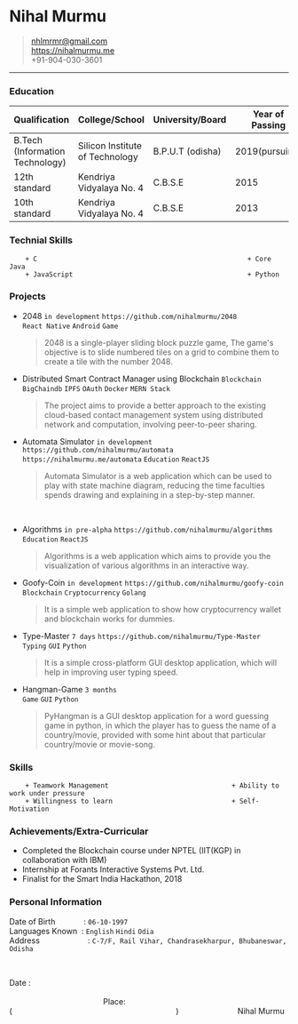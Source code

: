 # Nihal Murmu

>nhlmrmr@gmail.com  
><https://nihalmurmu.me>  
>+91-904-030-3601

---

### Education

Qualification | College/School | University/Board | Year of Passing | Marks/CGPA
--- | --- | --- | --- | ---
B.Tech (Information Technology) | Silicon Institute of Technology | B.P.U.T (odisha) | 2019(pursuing) | 7.71(till 6th sem)
12th standard | Kendriya Vidyalaya No. 4 | C.B.S.E | 2015 | 67.9%
10th standard | Kendriya Vidyalaya No. 4 | C.B.S.E | 2013 | 8.4

### Technial Skills
```
    + C                                                     + Core Java
    + JavaScript                                            + Python 
```

### Projects  
+ 2048 ```in development``` ```https://github.com/nihalmurmu/2048```  
    ```React Native``` ```Android``` ```Game``` 
   > 2048 is a single-player sliding block puzzle game, The game's objective is to slide numbered tiles on a grid to combine them to create a tile with the number 2048.
        
+ Distributed Smart Contract Manager using Blockchain
    ```Blockchain``` ```BigChaindb``` ```IPFS``` ```OAuth``` ```Docker```  ```MERN Stack```
   > The project aims to provide a better approach to the existing cloud-based contact management system using distributed network and computation, involving peer-to-peer sharing.

+ Automata Simulator ```in development``` ```https://github.com/nihalmurmu/automata``` ```https://nihalmurmu.me/automata```
    ```Education``` ```ReactJS```
    > Automata Simulator is a web application which can be used to play with state machine diagram, reducing the time faculties spends drawing and explaining in a step-by-step manner.

&nbsp;
&nbsp;
&nbsp;
&nbsp;
+ Algorithms ```in pre-alpha``` ```https://github.com/nihalmurmu/algorithms```  
    ```Education``` ```ReactJS```
    > Algorithms is a web application which aims to provide you the visualization of various algorithms in an interactive way.
   
+ Goofy-Coin ```in development``` ```https://github.com/nihalmurmu/goofy-coin```  
	```Blockchain``` ```Cryptocurrency``` ```Golang```
    > It is a simple web application to show how cryptocurrency wallet and blockchain works for dummies.
    
+ Type-Master ```7 days``` ```https://github.com/nihalmurmu/Type-Master```  
    ```Typing``` ```GUI``` ```Python```
    > It is a simple cross-platform GUI desktop application, which will help in improving user typing speed.

+ Hangman-Game ```3 months```  
    ```Game``` ```GUI``` ```Python```
    > PyHangman is a GUI desktop application for a word guessing game in python, in which the player has to guess the name of a country/movie, provided with some hint about that particular country/movie or movie-song.

### Skills
```
    + Teamwork Management 								+ Ability to work under pressure
    + Willingness to learn								+ Self-Motivation
```

### Achievements/Extra-Curricular 
+ Completed the Blockchain course under NPTEL (IIT(KGP) in collaboration with IBM)
+ Internship at Forants Interactive Systems Pvt. Ltd.
+ Finalist for the Smart India Hackathon, 2018

### Personal Information
Date of Birth &nbsp;&nbsp;&nbsp;&nbsp;&nbsp;&nbsp;&nbsp;&nbsp;&nbsp;&nbsp;&nbsp;&nbsp;: ```06-10-1997```  
Languages Known &nbsp;: ```English``` ```Hindi``` ```Odia```  
Address &nbsp;&nbsp;&nbsp;&nbsp;&nbsp;&nbsp;&nbsp;&nbsp;&nbsp;&nbsp;&nbsp;&nbsp;&nbsp;&nbsp;&nbsp;&nbsp;&nbsp;&nbsp;&nbsp;&nbsp; : ```C-7/F, Rail Vihar, Chandrasekharpur, Bhubaneswar, Odisha```  


&nbsp;

Date :  &nbsp;&nbsp;&nbsp;&nbsp;&nbsp;&nbsp;&nbsp;&nbsp;&nbsp;&nbsp;&nbsp;&nbsp;&nbsp;&nbsp;&nbsp;&nbsp;&nbsp;&nbsp;&nbsp;&nbsp;&nbsp;&nbsp;&nbsp;&nbsp;&nbsp;&nbsp;&nbsp;&nbsp;&nbsp;&nbsp;&nbsp;&nbsp;&nbsp;&nbsp;&nbsp;&nbsp;&nbsp;&nbsp;&nbsp;&nbsp;&nbsp;&nbsp;&nbsp;&nbsp;&nbsp;&nbsp;&nbsp;&nbsp;&nbsp;&nbsp;&nbsp;&nbsp;&nbsp;&nbsp;&nbsp;&nbsp;&nbsp;&nbsp;&nbsp;&nbsp;&nbsp;&nbsp;&nbsp;&nbsp;&nbsp;&nbsp;&nbsp;&nbsp;&nbsp;&nbsp;&nbsp;&nbsp;&nbsp;&nbsp;&nbsp;&nbsp;&nbsp;&nbsp;&nbsp;&nbsp;&nbsp;&nbsp;&nbsp;&nbsp;&nbsp;&nbsp;&nbsp;&nbsp;&nbsp;&nbsp;&nbsp;&nbsp;&nbsp;&nbsp;&nbsp;&nbsp;&nbsp;&nbsp;&nbsp;&nbsp;&nbsp;&nbsp;&nbsp;&nbsp;&nbsp;&nbsp;&nbsp;&nbsp;&nbsp;&nbsp;&nbsp;&nbsp;&nbsp;&nbsp;&nbsp;&nbsp;&nbsp;&nbsp;&nbsp;&nbsp;&nbsp;&nbsp;&nbsp;&nbsp;&nbsp;&nbsp;&nbsp;&nbsp;&nbsp;&nbsp;&nbsp;&nbsp;&nbsp;&nbsp;&nbsp;&nbsp;&nbsp;&nbsp;&nbsp;&nbsp;&nbsp;&nbsp;&nbsp;&nbsp;&nbsp;&nbsp;&nbsp;&nbsp;&nbsp;&nbsp;&nbsp;&nbsp;&nbsp;&nbsp;&nbsp;&nbsp;&nbsp;&nbsp;&nbsp;&nbsp;&nbsp;&nbsp;&nbsp;&nbsp;&nbsp;&nbsp;&nbsp;&nbsp;&nbsp;&nbsp;&nbsp;Place: 
(&nbsp;&nbsp;&nbsp;&nbsp;&nbsp;&nbsp;&nbsp;&nbsp;&nbsp;&nbsp;&nbsp;&nbsp;&nbsp;&nbsp;&nbsp;&nbsp;&nbsp;&nbsp;&nbsp;&nbsp;&nbsp;&nbsp;&nbsp;&nbsp;&nbsp;&nbsp;&nbsp;&nbsp;&nbsp;&nbsp;&nbsp;&nbsp;&nbsp;&nbsp;&nbsp;&nbsp;&nbsp;&nbsp;&nbsp;&nbsp;&nbsp;&nbsp;&nbsp;&nbsp;&nbsp;&nbsp;&nbsp;&nbsp;&nbsp;&nbsp;&nbsp;&nbsp;&nbsp;&nbsp;&nbsp;&nbsp;&nbsp;&nbsp;&nbsp;&nbsp;&nbsp;&nbsp;&nbsp;&nbsp;&nbsp;&nbsp;&nbsp;&nbsp;&nbsp;&nbsp;&nbsp;&nbsp;&nbsp;&nbsp;&nbsp;)
&nbsp;&nbsp;&nbsp;&nbsp;&nbsp;&nbsp;&nbsp;&nbsp;&nbsp;&nbsp;&nbsp;&nbsp;&nbsp;&nbsp;&nbsp;&nbsp;&nbsp;&nbsp;&nbsp;&nbsp;&nbsp;&nbsp;&nbsp;&nbsp;&nbsp;&nbsp;Nihal Murmu
